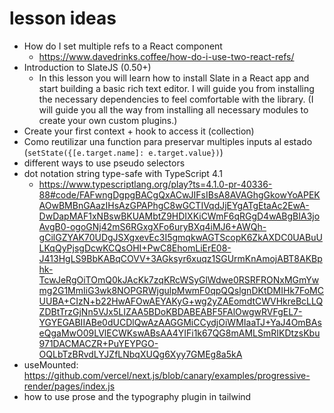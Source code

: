 # lesson ideas

- How do I set multiple refs to a React component
  - https://www.davedrinks.coffee/how-do-i-use-two-react-refs/
- Introduction to SlateJS (0.50+)
  - In this lesson you will learn how to install Slate in a React app and start building a basic rich text editor. I will guide you from installing the necessary dependencies to feel comfortable with the library. (I will guide you all the way from installing all necessary modules to create your own custom plugins.)
- Create your first context + hook to access it (collection)
- Como reutilizar una function para preservar multiples inputs al estado (`setState({[e.target.name]: e.target.value})`)
- different ways to use pseudo selectors
- dot notation string type-safe with TypeScript 4.1
  - https://www.typescriptlang.org/play?ts=4.1.0-pr-40336-88#code/FAFwngDgpgBACgQxACwJIFsIBsA8AVAGhgGkowYoAPEKAOwBMBnGAazIHsAzGPAPhgC8wGCTIVqdJjEYgATgEtaAc2EwA-DwDapMAF1xNBswBKUAMbtZ9HDIXKiCWmF6qRGgD4wABgBIA3joAvgB0-ogoGNj42mS6RGxgXFo6uryBXq4iMJ6+AWQh-gCilGZYAK70UDgJSXgxevEc3I5gmqkwAGTScopK6ZkAXDC0UABuULKqQyPjsgDcwKCQsOHI+PwC8EhomLiErE08-J413HgLS9BbKABqCOVV+3AGksyr6xuqz1SGUrmKnAmojABT8AKBphk-TcwJeRgOiTOmQ0kJAcKk7zqKRcWSyGlWdwe0RSRFRONxMGmYwmg2G1MmIiG3wk8NOPGRWjgulpMwmF0qpQQslgnDKtDMIHk7FoMCUUBA+CIzN+b22HwAFOwAEYAKyG+wg2yZAEomdtCWVHkreBcLLQZDBtTrzGjNn5VJx5LIZAA5BDoKBDABEABF5FAlOwgwRVFgEL7-YGYEGABIIABe0dUCDlQwAzAAGGMiCCydjOiWMIaaTJ+YaJ4OmBAseQgaMwO09LVlECWKswABsAA4YIFi1k67QG8mAMLSmRIKDtzsKbu971DACMACZR+PuYEYPGO-OQLbTzBRvdLYJZfLNbqXUQg6Xyy7GMEg8a5kA
- useMounted: https://github.com/vercel/next.js/blob/canary/examples/progressive-render/pages/index.js
- how to use prose and the typography plugin in tailwind
